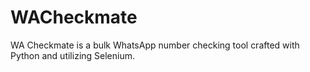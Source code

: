# WACheckmate
WA Checkmate is a bulk WhatsApp number checking tool crafted with Python and utilizing Selenium.
